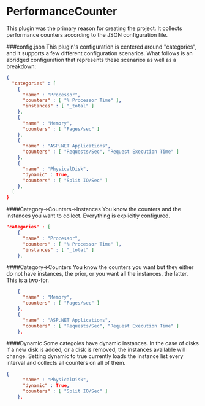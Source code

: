 PerformanceCounter
=============
This plugin was the primary reason for creating the project.  It collects performance counters according to the JSON
configuration file.


###config.json
This plugin's configuration is centered around "categories", and it supports a few different configuration scenarios.  What follows is an abridged configuration that represents these scenarios as well as a breakdown:

```json
{
  "categories" : [
    {
      "name" : "Processor",
      "counters" : [ "% Processor Time" ],
      "instances" : [ "_total" ]
    },
    {
      "name" : "Memory",
      "counters" : [ "Pages/sec" ]
    },
    {
      "name" : "ASP.NET Applications",
      "counters" : [ "Requests/Sec", "Request Execution Time" ]
    },
    {
      "name" : "PhysicalDisk",
      "dynamic" : True,
      "counters" : [ "Split IO/Sec" ]
    },
  [
}

```

####Category->Counters->Instances
You know the counters and the instances you want to collect.  Everything is explicitly configured.
```json
"categories" : [
    {
      "name" : "Processor",
      "counters" : [ "% Processor Time" ],
      "instances" : [ "_total" ]
    },
```
####Category->Counters
You know the counters you want but they either do not have instances, the prior, or you want all the instances, the latter.  This is a two-for.
```json
    {
      "name" : "Memory",
      "counters" : [ "Pages/sec" ]
    },
    {
      "name" : "ASP.NET Applications",
      "counters" : [ "Requests/Sec", "Request Execution Time" ]
    },
```
####Dynamic
Some categoies have dynamic instances.  In the case of disks if a new disk is added, or a disk is removed, the instances available will change.  Setting dynamic to true currently loads the instance list every interval and collects all counters on all of them.
```json
{
      "name" : "PhysicalDisk",
      "dynamic" : True,
      "counters" : [ "Split IO/Sec" ]
    },
```
